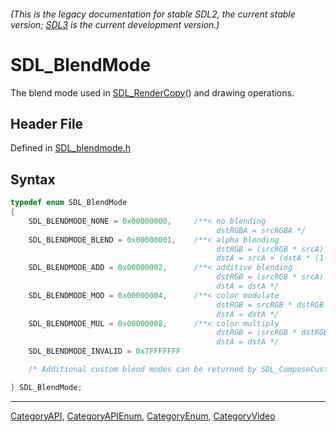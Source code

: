 ###### (This is the legacy documentation for stable SDL2, the current stable version; [SDL3](https://wiki.libsdl.org/SDL3/) is the current development version.)
# SDL_BlendMode

The blend mode used in [SDL_RenderCopy](SDL_RenderCopy)() and drawing operations.

## Header File

Defined in [SDL_blendmode.h](https://github.com/libsdl-org/SDL/blob/SDL2/include/SDL_blendmode.h)

## Syntax

```c
typedef enum SDL_BlendMode
{
    SDL_BLENDMODE_NONE = 0x00000000,     /**< no blending
                                              dstRGBA = srcRGBA */
    SDL_BLENDMODE_BLEND = 0x00000001,    /**< alpha blending
                                              dstRGB = (srcRGB * srcA) + (dstRGB * (1-srcA))
                                              dstA = srcA + (dstA * (1-srcA)) */
    SDL_BLENDMODE_ADD = 0x00000002,      /**< additive blending
                                              dstRGB = (srcRGB * srcA) + dstRGB
                                              dstA = dstA */
    SDL_BLENDMODE_MOD = 0x00000004,      /**< color modulate
                                              dstRGB = srcRGB * dstRGB
                                              dstA = dstA */
    SDL_BLENDMODE_MUL = 0x00000008,      /**< color multiply
                                              dstRGB = (srcRGB * dstRGB) + (dstRGB * (1-srcA))
                                              dstA = dstA */
    SDL_BLENDMODE_INVALID = 0x7FFFFFFF

    /* Additional custom blend modes can be returned by SDL_ComposeCustomBlendMode() */

} SDL_BlendMode;
```

----
[CategoryAPI](CategoryAPI), [CategoryAPIEnum](CategoryAPIEnum), [CategoryEnum](CategoryEnum), [CategoryVideo](CategoryVideo)

<!-- #Actually from the SDL_blendmode.h header which does not have it's own category in this wiki. -->


